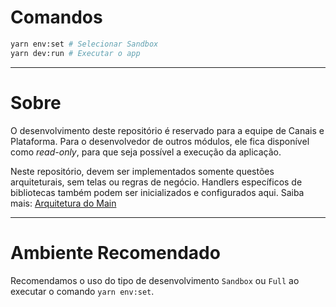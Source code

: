 # Comandos

```sh
yarn env:set # Selecionar Sandbox
yarn dev:run # Executar o app
```
---

# Sobre

O desenvolvimento deste repositório é reservado para a equipe de Canais e Plataforma. Para o desenvolvedor de outros módulos, ele fica disponível como _read-only_, para que seja possível a execução da aplicação.

Neste repositório, devem ser implementados somente questões arquiteturais, sem telas ou regras de negócio. Handlers específicos de bibliotecas também podem ser inicializados e configurados aqui. Saiba mais: [Arquitetura do Main](../../about.md)

---

# Ambiente Recomendado

Recomendamos o uso do tipo de desenvolvimento `Sandbox` ou `Full` ao executar o comando `yarn env:set`.
